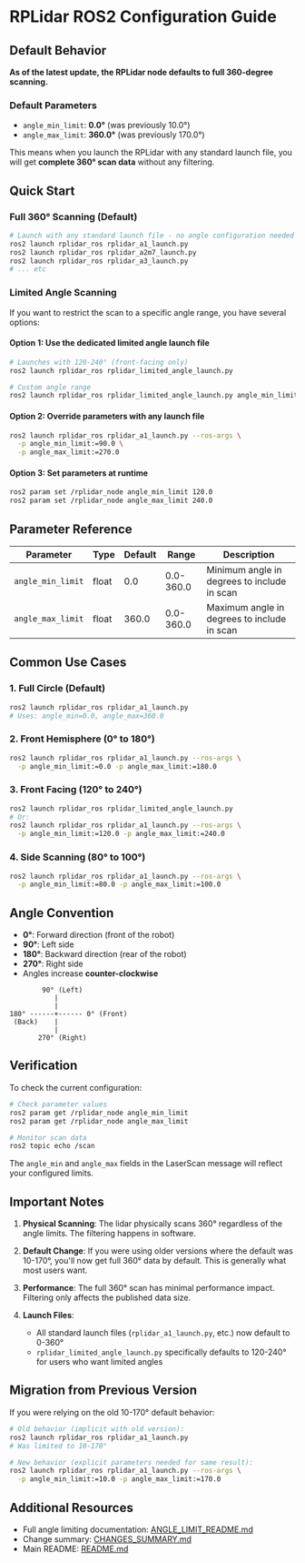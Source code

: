 # RPLidar ROS2 Configuration Guide

## Default Behavior

**As of the latest update, the RPLidar node defaults to full 360-degree scanning.**

### Default Parameters
- `angle_min_limit`: **0.0°** (was previously 10.0°)
- `angle_max_limit`: **360.0°** (was previously 170.0°)

This means when you launch the RPLidar with any standard launch file, you will get **complete 360° scan data** without any filtering.

## Quick Start

### Full 360° Scanning (Default)
```bash
# Launch with any standard launch file - no angle configuration needed
ros2 launch rplidar_ros rplidar_a1_launch.py
ros2 launch rplidar_ros rplidar_a2m7_launch.py
ros2 launch rplidar_ros rplidar_a3_launch.py
# ... etc
```

### Limited Angle Scanning
If you want to restrict the scan to a specific angle range, you have several options:

#### Option 1: Use the dedicated limited angle launch file
```bash
# Launches with 120-240° (front-facing only)
ros2 launch rplidar_ros rplidar_limited_angle_launch.py

# Custom angle range
ros2 launch rplidar_ros rplidar_limited_angle_launch.py angle_min_limit:=45.0 angle_max_limit:=315.0
```

#### Option 2: Override parameters with any launch file
```bash
ros2 launch rplidar_ros rplidar_a1_launch.py --ros-args \
  -p angle_min_limit:=90.0 \
  -p angle_max_limit:=270.0
```

#### Option 3: Set parameters at runtime
```bash
ros2 param set /rplidar_node angle_min_limit 120.0
ros2 param set /rplidar_node angle_max_limit 240.0
```

## Parameter Reference

| Parameter | Type | Default | Range | Description |
|-----------|------|---------|-------|-------------|
| `angle_min_limit` | float | 0.0 | 0.0-360.0 | Minimum angle in degrees to include in scan |
| `angle_max_limit` | float | 360.0 | 0.0-360.0 | Maximum angle in degrees to include in scan |

## Common Use Cases

### 1. Full Circle (Default)
```bash
ros2 launch rplidar_ros rplidar_a1_launch.py
# Uses: angle_min=0.0, angle_max=360.0
```

### 2. Front Hemisphere (0° to 180°)
```bash
ros2 launch rplidar_ros rplidar_a1_launch.py --ros-args \
  -p angle_min_limit:=0.0 -p angle_max_limit:=180.0
```

### 3. Front Facing (120° to 240°)
```bash
ros2 launch rplidar_ros rplidar_limited_angle_launch.py
# Or:
ros2 launch rplidar_ros rplidar_a1_launch.py --ros-args \
  -p angle_min_limit:=120.0 -p angle_max_limit:=240.0
```

### 4. Side Scanning (80° to 100°)
```bash
ros2 launch rplidar_ros rplidar_a1_launch.py --ros-args \
  -p angle_min_limit:=80.0 -p angle_max_limit:=100.0
```

## Angle Convention

- **0°**: Forward direction (front of the robot)
- **90°**: Left side
- **180°**: Backward direction (rear of the robot)
- **270°**: Right side
- Angles increase **counter-clockwise**

```
        90° (Left)
           |
           |
180° ------+------ 0° (Front)
 (Back)    |
           |
       270° (Right)
```

## Verification

To check the current configuration:

```bash
# Check parameter values
ros2 param get /rplidar_node angle_min_limit
ros2 param get /rplidar_node angle_max_limit

# Monitor scan data
ros2 topic echo /scan
```

The `angle_min` and `angle_max` fields in the LaserScan message will reflect your configured limits.

## Important Notes

1. **Physical Scanning**: The lidar physically scans 360° regardless of the angle limits. The filtering happens in software.

2. **Default Change**: If you were using older versions where the default was 10-170°, you'll now get full 360° data by default. This is generally what most users want.

3. **Performance**: The full 360° scan has minimal performance impact. Filtering only affects the published data size.

4. **Launch Files**: 
   - All standard launch files (`rplidar_a1_launch.py`, etc.) now default to 0-360°
   - `rplidar_limited_angle_launch.py` specifically defaults to 120-240° for users who want limited angles

## Migration from Previous Version

If you were relying on the old 10-170° default behavior:

```bash
# Old behavior (implicit with old version):
ros2 launch rplidar_ros rplidar_a1_launch.py
# Was limited to 10-170°

# New behavior (explicit parameters needed for same result):
ros2 launch rplidar_ros rplidar_a1_launch.py --ros-args \
  -p angle_min_limit:=10.0 -p angle_max_limit:=170.0
```

## Additional Resources

- Full angle limiting documentation: [ANGLE_LIMIT_README.md](ANGLE_LIMIT_README.md)
- Change summary: [CHANGES_SUMMARY.md](CHANGES_SUMMARY.md)
- Main README: [README.md](README.md)
